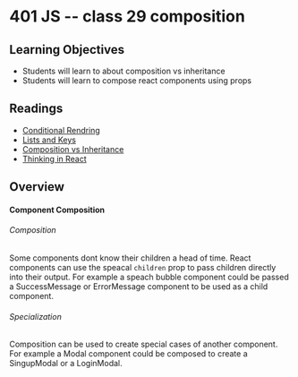 # 401 JS -- class 29 composition

## Learning Objectives
* Students will learn to about composition vs inheritance
* Students will learn to compose react components using props

## Readings
* [Conditional Rendring](https://facebook.github.io/react/docs/conditional-rendering.html)
* [Lists and Keys](https://facebook.github.io/react/docs/lists-and-keys.html)
* [Composition vs Inheritance](https://facebook.github.io/react/docs/composition-vs-inheritance.html)
* [Thinking in React](https://facebook.github.io/react/docs/thinking-in-react.html)

## Overview
#### Component Composition
###### Composition  
Some components dont know their children a head of time. React components can use the speacal `children` prop to pass children directly into their output. For example a speach bubble component could be passed a SuccessMessage or ErrorMessage component to be used as a child component.

###### Specialization 
Composition can be used to create special cases of another component. For example a Modal component could be composed to create a SingupModal or a LoginModal.
